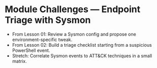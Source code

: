 # Module Challenges — Endpoint Triage with Sysmon

- From Lesson 01: Review a Sysmon config and propose one environment-specific tweak.
- From Lesson 02: Build a triage checklist starting from a suspicious PowerShell event.
- Stretch: Correlate Sysmon events to ATT&CK techniques in a small matrix.
